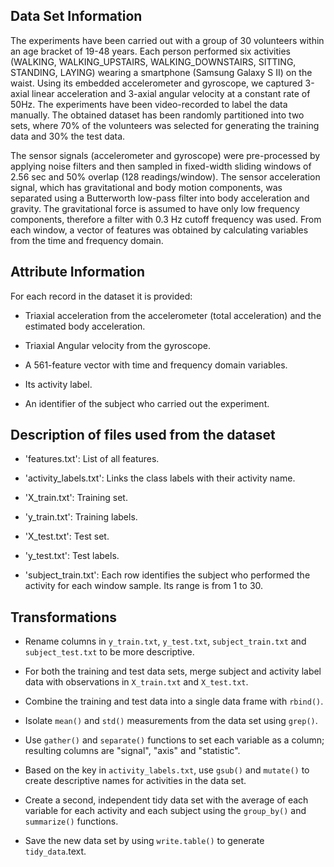 ## Data Set Information
The experiments have been carried out with a group of 30 volunteers within an age bracket of 19-48 years. Each person performed six activities (WALKING, WALKING_UPSTAIRS, WALKING_DOWNSTAIRS, SITTING, STANDING, LAYING) wearing a smartphone (Samsung Galaxy S II) on the waist. Using its embedded accelerometer and gyroscope, we captured 3-axial linear acceleration and 3-axial angular velocity at a constant rate of 50Hz. The experiments have been video-recorded to label the data manually. The obtained dataset has been randomly partitioned into two sets, where 70% of the volunteers was selected for generating the training data and 30% the test data. 

The sensor signals (accelerometer and gyroscope) were pre-processed by applying noise filters and then sampled in fixed-width sliding windows of 2.56 sec and 50% overlap (128 readings/window). The sensor acceleration signal, which has gravitational and body motion components, was separated using a Butterworth low-pass filter into body acceleration and gravity. The gravitational force is assumed to have only low frequency components, therefore a filter with 0.3 Hz cutoff frequency was used. From each window, a vector of features was obtained by calculating variables from the time and frequency domain.

## Attribute Information
For each record in the dataset it is provided: 
- Triaxial acceleration from the accelerometer (total acceleration) and the estimated body acceleration. 
 
- Triaxial Angular velocity from the gyroscope. 
 
- A 561-feature vector with time and frequency domain variables. 
 
- Its activity label. 
 
- An identifier of the subject who carried out the experiment.

## Description of files used from the dataset

- 'features.txt': List of all features.
 
- 'activity_labels.txt': Links the class labels with their activity name.
 
- 'X_train.txt': Training set.
 
- 'y_train.txt': Training labels.
 
- 'X_test.txt': Test set.
 
- 'y_test.txt': Test labels.
 
- 'subject_train.txt': Each row identifies the subject who performed the activity for each window sample. Its range is from 1 to 30. 

## Transformations 

- Rename columns in `y_train.txt`, `y_test.txt`, `subject_train.txt` and `subject_test.txt` to be more descriptive.

- For both the training and test data sets, merge subject and activity label data with observations in `X_train.txt` and `X_test.txt`.

- Combine the training and test data into a single data frame with `rbind()`.

- Isolate `mean()` and `std()` measurements from the data set using `grep()`.

- Use `gather()` and `separate()` functions to set each variable as a column; resulting columns are "signal", "axis" and "statistic".

- Based on the key in `activity_labels.txt`, use `gsub()` and `mutate()` to create descriptive names for activities in the data set.

- Create a second, independent tidy data set with the average of each variable for each activity and each subject using the `group_by()` and `summarize()` functions.

- Save the new data set by using `write.table()` to generate `tidy_data`.text.
